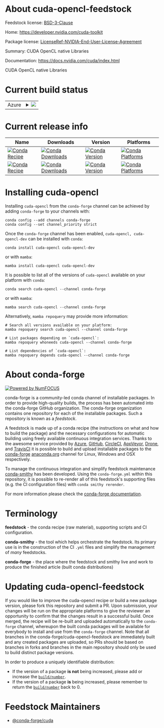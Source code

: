 About cuda-opencl-feedstock
===========================

Feedstock license: [BSD-3-Clause](https://github.com/conda-forge/cuda-opencl-feedstock/blob/main/LICENSE.txt)

Home: https://developer.nvidia.com/cuda-toolkit

Package license: [LicenseRef-NVIDIA-End-User-License-Agreement](https://docs.nvidia.com/cuda/eula/index.html)

Summary: CUDA OpenCL native Libraries

Documentation: https://docs.nvidia.com/cuda/index.html

CUDA OpenCL native Libraries


Current build status
====================


<table>
    
  <tr>
    <td>Azure</td>
    <td>
      <details>
        <summary>
          <a href="https://dev.azure.com/conda-forge/feedstock-builds/_build/latest?definitionId=19570&branchName=main">
            <img src="https://dev.azure.com/conda-forge/feedstock-builds/_apis/build/status/cuda-opencl-feedstock?branchName=main">
          </a>
        </summary>
        <table>
          <thead><tr><th>Variant</th><th>Status</th></tr></thead>
          <tbody><tr>
              <td>linux_64</td>
              <td>
                <a href="https://dev.azure.com/conda-forge/feedstock-builds/_build/latest?definitionId=19570&branchName=main">
                  <img src="https://dev.azure.com/conda-forge/feedstock-builds/_apis/build/status/cuda-opencl-feedstock?branchName=main&jobName=linux&configuration=linux%20linux_64_" alt="variant">
                </a>
              </td>
            </tr><tr>
              <td>win_64</td>
              <td>
                <a href="https://dev.azure.com/conda-forge/feedstock-builds/_build/latest?definitionId=19570&branchName=main">
                  <img src="https://dev.azure.com/conda-forge/feedstock-builds/_apis/build/status/cuda-opencl-feedstock?branchName=main&jobName=win&configuration=win%20win_64_" alt="variant">
                </a>
              </td>
            </tr>
          </tbody>
        </table>
      </details>
    </td>
  </tr>
</table>

Current release info
====================

| Name | Downloads | Version | Platforms |
| --- | --- | --- | --- |
| [![Conda Recipe](https://img.shields.io/badge/recipe-cuda--opencl-green.svg)](https://anaconda.org/conda-forge/cuda-opencl) | [![Conda Downloads](https://img.shields.io/conda/dn/conda-forge/cuda-opencl.svg)](https://anaconda.org/conda-forge/cuda-opencl) | [![Conda Version](https://img.shields.io/conda/vn/conda-forge/cuda-opencl.svg)](https://anaconda.org/conda-forge/cuda-opencl) | [![Conda Platforms](https://img.shields.io/conda/pn/conda-forge/cuda-opencl.svg)](https://anaconda.org/conda-forge/cuda-opencl) |
| [![Conda Recipe](https://img.shields.io/badge/recipe-cuda--opencl--dev-green.svg)](https://anaconda.org/conda-forge/cuda-opencl-dev) | [![Conda Downloads](https://img.shields.io/conda/dn/conda-forge/cuda-opencl-dev.svg)](https://anaconda.org/conda-forge/cuda-opencl-dev) | [![Conda Version](https://img.shields.io/conda/vn/conda-forge/cuda-opencl-dev.svg)](https://anaconda.org/conda-forge/cuda-opencl-dev) | [![Conda Platforms](https://img.shields.io/conda/pn/conda-forge/cuda-opencl-dev.svg)](https://anaconda.org/conda-forge/cuda-opencl-dev) |

Installing cuda-opencl
======================

Installing `cuda-opencl` from the `conda-forge` channel can be achieved by adding `conda-forge` to your channels with:

```
conda config --add channels conda-forge
conda config --set channel_priority strict
```

Once the `conda-forge` channel has been enabled, `cuda-opencl, cuda-opencl-dev` can be installed with `conda`:

```
conda install cuda-opencl cuda-opencl-dev
```

or with `mamba`:

```
mamba install cuda-opencl cuda-opencl-dev
```

It is possible to list all of the versions of `cuda-opencl` available on your platform with `conda`:

```
conda search cuda-opencl --channel conda-forge
```

or with `mamba`:

```
mamba search cuda-opencl --channel conda-forge
```

Alternatively, `mamba repoquery` may provide more information:

```
# Search all versions available on your platform:
mamba repoquery search cuda-opencl --channel conda-forge

# List packages depending on `cuda-opencl`:
mamba repoquery whoneeds cuda-opencl --channel conda-forge

# List dependencies of `cuda-opencl`:
mamba repoquery depends cuda-opencl --channel conda-forge
```


About conda-forge
=================

[![Powered by
NumFOCUS](https://img.shields.io/badge/powered%20by-NumFOCUS-orange.svg?style=flat&colorA=E1523D&colorB=007D8A)](https://numfocus.org)

conda-forge is a community-led conda channel of installable packages.
In order to provide high-quality builds, the process has been automated into the
conda-forge GitHub organization. The conda-forge organization contains one repository
for each of the installable packages. Such a repository is known as a *feedstock*.

A feedstock is made up of a conda recipe (the instructions on what and how to build
the package) and the necessary configurations for automatic building using freely
available continuous integration services. Thanks to the awesome service provided by
[Azure](https://azure.microsoft.com/en-us/services/devops/), [GitHub](https://github.com/),
[CircleCI](https://circleci.com/), [AppVeyor](https://www.appveyor.com/),
[Drone](https://cloud.drone.io/welcome), and [TravisCI](https://travis-ci.com/)
it is possible to build and upload installable packages to the
[conda-forge](https://anaconda.org/conda-forge) [anaconda.org](https://anaconda.org/)
channel for Linux, Windows and OSX respectively.

To manage the continuous integration and simplify feedstock maintenance
[conda-smithy](https://github.com/conda-forge/conda-smithy) has been developed.
Using the ``conda-forge.yml`` within this repository, it is possible to re-render all of
this feedstock's supporting files (e.g. the CI configuration files) with ``conda smithy rerender``.

For more information please check the [conda-forge documentation](https://conda-forge.org/docs/).

Terminology
===========

**feedstock** - the conda recipe (raw material), supporting scripts and CI configuration.

**conda-smithy** - the tool which helps orchestrate the feedstock.
                   Its primary use is in the construction of the CI ``.yml`` files
                   and simplify the management of *many* feedstocks.

**conda-forge** - the place where the feedstock and smithy live and work to
                  produce the finished article (built conda distributions)


Updating cuda-opencl-feedstock
==============================

If you would like to improve the cuda-opencl recipe or build a new
package version, please fork this repository and submit a PR. Upon submission,
your changes will be run on the appropriate platforms to give the reviewer an
opportunity to confirm that the changes result in a successful build. Once
merged, the recipe will be re-built and uploaded automatically to the
`conda-forge` channel, whereupon the built conda packages will be available for
everybody to install and use from the `conda-forge` channel.
Note that all branches in the conda-forge/cuda-opencl-feedstock are
immediately built and any created packages are uploaded, so PRs should be based
on branches in forks and branches in the main repository should only be used to
build distinct package versions.

In order to produce a uniquely identifiable distribution:
 * If the version of a package **is not** being increased, please add or increase
   the [``build/number``](https://docs.conda.io/projects/conda-build/en/latest/resources/define-metadata.html#build-number-and-string).
 * If the version of a package **is** being increased, please remember to return
   the [``build/number``](https://docs.conda.io/projects/conda-build/en/latest/resources/define-metadata.html#build-number-and-string)
   back to 0.

Feedstock Maintainers
=====================

* [@conda-forge/cuda](https://github.com/orgs/conda-forge/teams/cuda/)

